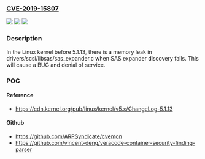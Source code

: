 ### [CVE-2019-15807](https://cve.mitre.org/cgi-bin/cvename.cgi?name=CVE-2019-15807)
![](https://img.shields.io/static/v1?label=Product&message=n%2Fa&color=blue)
![](https://img.shields.io/static/v1?label=Version&message=n%2Fa&color=blue)
![](https://img.shields.io/static/v1?label=Vulnerability&message=n%2Fa&color=brighgreen)

### Description

In the Linux kernel before 5.1.13, there is a memory leak in drivers/scsi/libsas/sas_expander.c when SAS expander discovery fails. This will cause a BUG and denial of service.

### POC

#### Reference
- https://cdn.kernel.org/pub/linux/kernel/v5.x/ChangeLog-5.1.13

#### Github
- https://github.com/ARPSyndicate/cvemon
- https://github.com/vincent-deng/veracode-container-security-finding-parser

